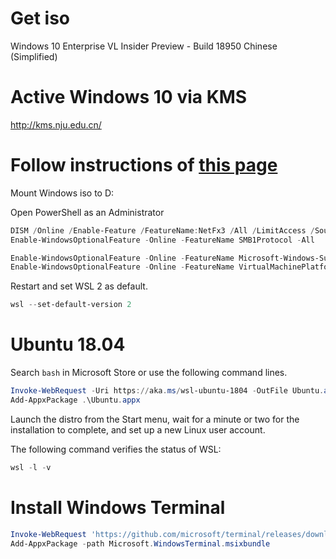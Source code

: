 # Get iso

Windows 10 Enterprise VL Insider Preview - Build 18950 Chinese (Simplified)

# Active Windows 10 via KMS

<http://kms.nju.edu.cn/>

# Follow instructions of [this page](https://docs.microsoft.com/en-us/windows/wsl/wsl2-install)

Mount Windows iso to D: 

Open PowerShell as an Administrator

```ps1
DISM /Online /Enable-Feature /FeatureName:NetFx3 /All /LimitAccess /Source:D:\sources\sxs
Enable-WindowsOptionalFeature -Online -FeatureName SMB1Protocol -All

Enable-WindowsOptionalFeature -Online -FeatureName Microsoft-Windows-Subsystem-Linux
Enable-WindowsOptionalFeature -Online -FeatureName VirtualMachinePlatform

```

Restart and set WSL 2 as default.

```ps1
wsl --set-default-version 2

```

# Ubuntu 18.04

Search `bash` in Microsoft Store or use the following command lines.

```ps1
Invoke-WebRequest -Uri https://aka.ms/wsl-ubuntu-1804 -OutFile Ubuntu.appx -UseBasicParsing
Add-AppxPackage .\Ubuntu.appx

```

Launch the distro from the Start menu, wait for a minute or two for the installation to complete,
and set up a new Linux user account.

The following command verifies the status of WSL:

```ps1
wsl -l -v

```

# Install Windows Terminal

```ps1
Invoke-WebRequest 'https://github.com/microsoft/terminal/releases/download/v0.7.3382.0/Microsoft.WindowsTerminal_0.7.3382.0_8wekyb3d8bbwe.msixbundle' -OutFile 'Microsoft.WindowsTerminal.msixbundle'
Add-AppxPackage -path Microsoft.WindowsTerminal.msixbundle

```
